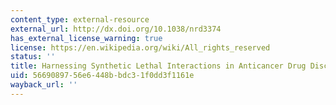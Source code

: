 ```yaml
---
content_type: external-resource
external_url: http://dx.doi.org/10.1038/nrd3374
has_external_license_warning: true
license: https://en.wikipedia.org/wiki/All_rights_reserved
status: ''
title: Harnessing Synthetic Lethal Interactions in Anticancer Drug Discovery
uid: 56690897-56e6-448b-bdc3-1f0dd3f1161e
wayback_url: ''
---
```

